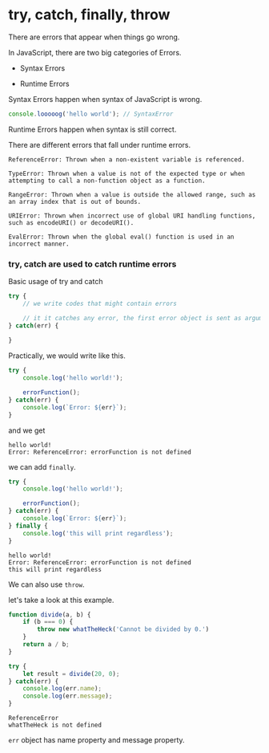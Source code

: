# try, catch, finally, throw

There are errors that appear when things go wrong.

In JavaScript, there are two big categories of Errors.

- Syntax Errors

- Runtime Errors



Syntax Errors happen when syntax of JavaScript is wrong.

```js
console.looooog('hello world'); // SyntaxError
```


Runtime Errors happen when syntax is still correct.

There are different errors that fall under runtime errors.

```
ReferenceError: Thrown when a non-existent variable is referenced.

TypeError: Thrown when a value is not of the expected type or when attempting to call a non-function object as a function.

RangeError: Thrown when a value is outside the allowed range, such as an array index that is out of bounds.

URIError: Thrown when incorrect use of global URI handling functions, such as encodeURI() or decodeURI().

EvalError: Thrown when the global eval() function is used in an incorrect manner.
```

### try, catch are used to catch runtime errors

Basic usage of try and catch

```js
try {
    // we write codes that might contain errors

    // it it catches any error, the first error object is sent as argument in catch()
} catch(err) {
    
}
```

Practically, we would write like this.

```js
try {
    console.log('hello world!');

    errorFunction();
} catch(err) {
    console.log(`Error: ${err}`);
}
```

and we get

```
hello world!
Error: ReferenceError: errorFunction is not defined
```

we can add `finally`.

```js
try {
    console.log('hello world!');

    errorFunction();
} catch(err) {
    console.log(`Error: ${err}`);
} finally {
    console.log('this will print regardless');
}
```


```
hello world!
Error: ReferenceError: errorFunction is not defined
this will print regardless
```

We can also use `throw`.

let's take a look at this example.

```js
function divide(a, b) {
    if (b === 0) {
        throw new whatTheHeck('Cannot be divided by 0.')
    }
    return a / b;
}

try {
    let result = divide(20, 0);
} catch(err) {
    console.log(err.name);
    console.log(err.message);
}

```

```
ReferenceError
whatTheHeck is not defined
```

`err` object has name property and message property.
